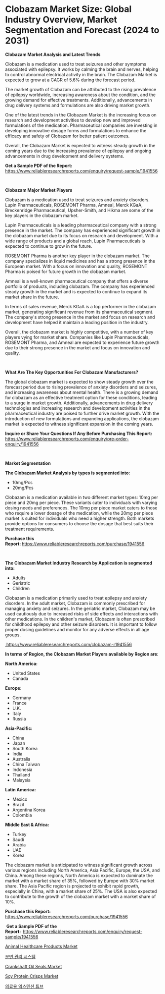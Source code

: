 <p><h1>Clobazam Market Size: Global Industry Overview, Market Segmentation and Forecast (2024 to 2031)</h1></p><p><strong>Clobazam Market Analysis and Latest Trends</strong></p>
<p><p>Clobazam is a medication used to treat seizures and other symptoms associated with epilepsy. It works by calming the brain and nerves, helping to control abnormal electrical activity in the brain. The Clobazam Market is expected to grow at a CAGR of 5.6% during the forecast period. </p><p>The market growth of Clobazam can be attributed to the rising prevalence of epilepsy worldwide, increasing awareness about the condition, and the growing demand for effective treatments. Additionally, advancements in drug delivery systems and formulations are also driving market growth.</p><p>One of the latest trends in the Clobazam Market is the increasing focus on research and development activities to develop new and improved formulations of the medication. Pharmaceutical companies are investing in developing innovative dosage forms and formulations to enhance the efficacy and safety of Clobazam for better patient outcomes.</p><p>Overall, the Clobazam Market is expected to witness steady growth in the coming years due to the increasing prevalence of epilepsy and ongoing advancements in drug development and delivery systems.</p></p>
<p><strong>Get a Sample PDF of the Report:&nbsp;</strong> <a href="https://www.reliableresearchreports.com/enquiry/request-sample/1941556">https://www.reliableresearchreports.com/enquiry/request-sample/1941556</a></p>
<p>&nbsp;</p>
<p><strong>Clobazam Major Market Players</strong></p>
<p><p>Clobazam is a medication used to treat seizures and anxiety disorders. Lupin Pharmaceuticals, ROSEMONT Pharma, Amneal, Merck KGaA, Breckenridge Pharmaceutical, Upsher-Smith, and Hikma are some of the key players in the clobazam market.</p><p>Lupin Pharmaceuticals is a leading pharmaceutical company with a strong presence in the market. The company has experienced significant growth in the clobazam market due to its focus on research and development. With a wide range of products and a global reach, Lupin Pharmaceuticals is expected to continue to grow in the future.</p><p>ROSEMONT Pharma is another key player in the clobazam market. The company specializes in liquid medicines and has a strong presence in the European market. With a focus on innovation and quality, ROSEMONT Pharma is poised for future growth in the clobazam market.</p><p>Amneal is a well-known pharmaceutical company that offers a diverse portfolio of products, including clobazam. The company has experienced steady growth in the market and is expected to continue to expand its market share in the future.</p><p>In terms of sales revenue, Merck KGaA is a top performer in the clobazam market, generating significant revenue from its pharmaceutical segment. The company's strong presence in the market and focus on research and development have helped it maintain a leading position in the industry.</p><p>Overall, the clobazam market is highly competitive, with a number of key players vying for market share. Companies like Lupin Pharmaceuticals, ROSEMONT Pharma, and Amneal are expected to experience future growth due to their strong presence in the market and focus on innovation and quality.</p></p>
<p>&nbsp;</p>
<p><strong>What Are The Key Opportunities For Clobazam Manufacturers?</strong></p>
<p><p>The global clobazam market is expected to show steady growth over the forecast period due to rising prevalence of anxiety disorders and seizures, and increasing awareness about mental health. There is a growing demand for clobazam as an effective treatment option for these conditions, leading to a surge in market growth. Additionally, advancements in drug delivery technologies and increasing research and development activities in the pharmaceutical industry are poised to further drive market growth. With the introduction of new formulations and expanding applications, the clobazam market is expected to witness significant expansion in the coming years.</p></p>
<p><strong>Inquire or Share Your Questions If Any Before Purchasing This Report:</strong> <a href="https://www.reliableresearchreports.com/enquiry/pre-order-enquiry/1941556">https://www.reliableresearchreports.com/enquiry/pre-order-enquiry/1941556</a></p>
<p>&nbsp;</p>
<p><strong>Market Segmentation</strong></p>
<p><strong>The Clobazam Market Analysis by types is segmented into:</strong></p>
<p><ul><li>10mg/Pcs</li><li>20mg/Pcs</li></ul></p>
<p><p>Clobazam is a medication available in two different market types: 10mg per piece and 20mg per piece. These variants cater to individuals with varying dosing needs and preferences. The 10mg per piece market caters to those who require a lower dosage of the medication, while the 20mg per piece market is suited for individuals who need a higher strength. Both markets provide options for consumers to choose the dosage that best suits their treatment requirements.</p></p>
<p><strong>Purchase this Report:&nbsp;</strong><a href="https://www.reliableresearchreports.com/purchase/1941556">https://www.reliableresearchreports.com/purchase/1941556</a></p>
<p>&nbsp;</p>
<p><strong>The Clobazam Market Industry Research by Application is segmented into:</strong></p>
<p><ul><li>Adults</li><li>Geriatric</li><li>Children</li></ul></p>
<p><p>Clobazam is a medication primarily used to treat epilepsy and anxiety disorders. In the adult market, Clobazam is commonly prescribed for managing anxiety and seizures. In the geriatric market, Clobazam may be used cautiously due to increased risks of side effects and interactions with other medications. In the children's market, Clobazam is often prescribed for childhood epilepsy and other seizure disorders. It is important to follow proper dosing guidelines and monitor for any adverse effects in all age groups.</p></p>
<p><a href="https://www.reliableresearchreports.com/clobazam-r1941556">&nbsp;https://www.reliableresearchreports.com/clobazam-r1941556</a></p>
<p><strong>In terms of Region, the Clobazam Market Players available by Region are:</strong></p>
<p>
    <p> <strong> North America: </strong>
        <ul>
            <li>United States</li>
            <li>Canada</li>
        </ul>
        </p> 
    <p> <strong> Europe: </strong>
        <ul>
            <li>Germany</li>
            <li>France</li>
            <li>U.K.</li>
            <li>Italy</li>
            <li>Russia</li>
        </ul>
        </p> 
    <p> <strong> Asia-Pacific: </strong>
        <ul>
            <li>China</li>
            <li>Japan</li>
            <li>South Korea</li>
            <li>India</li>
            <li>Australia</li>
            <li>China Taiwan</li>
            <li>Indonesia</li>
            <li>Thailand</li>
            <li>Malaysia</li>
        </ul>
        </p> 
    <p> <strong> Latin America: </strong>
        <ul>
            <li>Mexico</li>
            <li>Brazil</li>
            <li>Argentina Korea</li>
            <li>Colombia</li>
        </ul>
        </p> 
    <p> <strong> Middle East & Africa: </strong>
        <ul>
            <li>Turkey</li>
            <li>Saudi</li>
            <li>Arabia</li>
            <li>UAE</li>
            <li>Korea</li>
        </ul>
    </p>
    </p>
<p><p>The clobazam market is anticipated to witness significant growth across various regions including North America, Asia Pacific, Europe, the USA, and China. Among these regions, North America is expected to dominate the market with a market share of 35%, followed by Europe with 30% market share. The Asia Pacific region is projected to exhibit rapid growth, especially in China, with a market share of 25%. The USA is also expected to contribute to the growth of the clobazam market with a market share of 10%.</p></p>
<p><strong>Purchase this Report: </strong><a href="https://www.reliableresearchreports.com/purchase/1941556">https://www.reliableresearchreports.com/purchase/1941556</a></p>
<p>&nbsp;<strong>Get a Sample PDF of the Report:&nbsp;&nbsp;</strong><a href="https://www.reliableresearchreports.com/enquiry/request-sample/1941556">https://www.reliableresearchreports.com/enquiry/request-sample/1941556</a></p>
<p><strong></strong></p>
<p><p><a href="https://github.com/kathiaseamanalvaradovlprc2h/Market-Research-Report-List-2/blob/main/animal-healthcare-products-market.md">Animal Healthcare Products Market</a></p><p><a href="https://github.com/valroy852/Market-Research-Report-List-1/blob/main/820899456838.md">분변 관리 시스템</a></p><p><a href="https://www.linkedin.com/pulse/crankshaft-oil-seals-market-exploring-share-trends-future-qadpe">Crankshaft Oil Seals Market</a></p><p><a href="https://github.com/wusalecollins540tpqoz/Market-Research-Report-List-2/blob/main/soy-protein-crisps-market.md">Soy Protein Crisps Market</a></p><p><a href="https://github.com/royErdmtyan906778/Market-Research-Report-List-1/blob/main/413146456837.md">의료용 익스텐션 튜브</a></p></p>